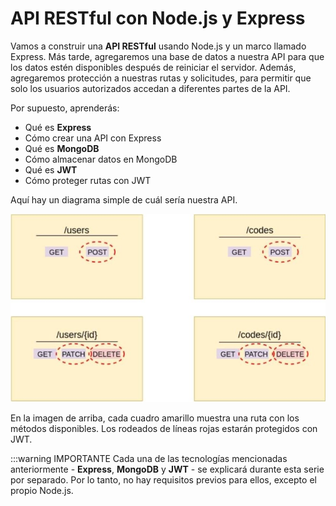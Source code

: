 # API RESTful con Node.js y Express

Vamos a construir una **API RESTful** usando Node.js y un marco llamado Express. Más tarde, agregaremos una base de datos a nuestra API para que los datos estén disponibles después de reiniciar el servidor. Además, agregaremos protección a nuestras rutas y solicitudes, para permitir que solo los usuarios autorizados accedan a diferentes partes de la API.

Por supuesto, aprenderás:
- Qué es **Express**
- Cómo crear una API con Express
- Qué es **MongoDB**
- Cómo almacenar datos en MongoDB
- Qué es **JWT**
- Cómo proteger rutas con JWT

Aquí hay un diagrama simple de cuál sería nuestra API.

![alt text](../../assets/rest.jpg)

En la imagen de arriba, cada cuadro amarillo muestra una ruta con los métodos disponibles. Los rodeados de líneas rojas estarán protegidos con JWT.

:::warning IMPORTANTE
Cada una de las tecnologías mencionadas anteriormente - **Express**, **MongoDB** y **JWT** - se explicará durante esta serie por separado. Por lo tanto, no hay requisitos previos para ellos, excepto el propio Node.js.
